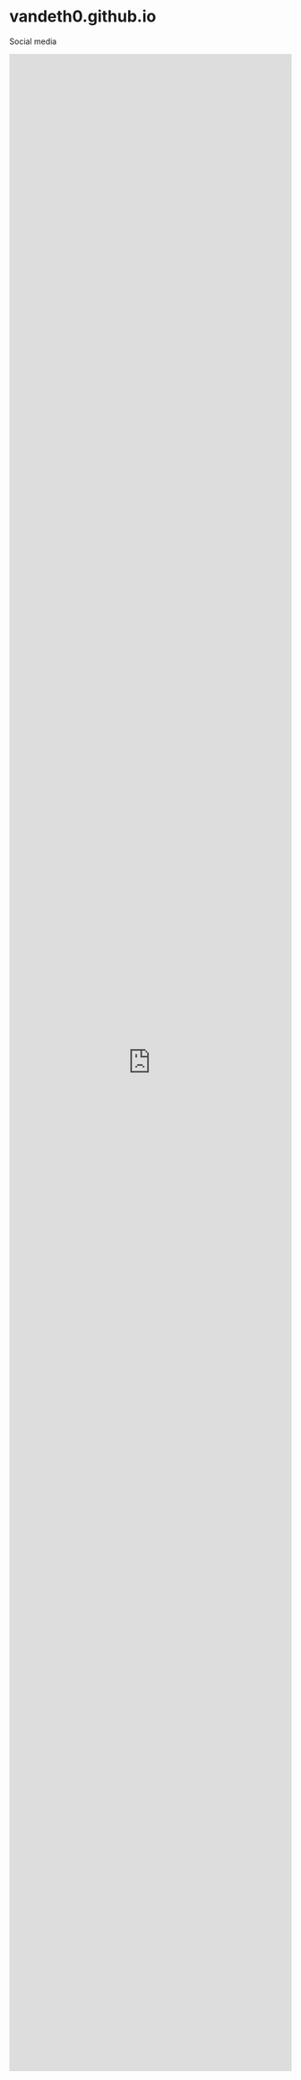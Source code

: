 # vandeth0.github.io
Social media 
<iframe style="width:100%; height:90vh" src="http://deth.x10.mx" frameborder="0"></iframe>
